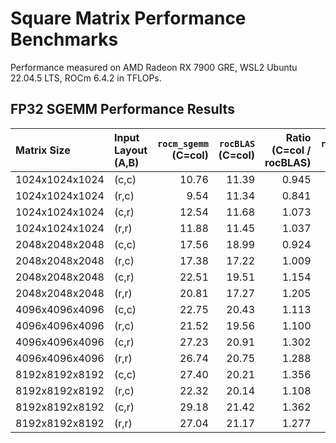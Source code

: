 # Square Matrix Performance Benchmarks

Performance measured on AMD Radeon RX 7900 GRE, WSL2 Ubuntu 22.04.5 LTS, ROCm 6.4.2 in TFLOPs.

## FP32 SGEMM Performance Results

| Matrix Size    | Input Layout (A,B) | `rocm_sgemm`<br>(C=col) | `rocBLAS`<br>(C=col) | Ratio<br>(C=col / rocBLAS) | `rocm_sgemm`<br>(C=row) | Ratio<br>(C=row / rocBLAS) |
|:---------------|:-------------------|------------------------:|--------------------:|--------------------------:|------------------------:|--------------------------:|
| 1024x1024x1024 | (c,c)              |                   10.76 |               11.39 |                     0.945 |                   11.90 |                     1.044 |
| 1024x1024x1024 | (r,c)              |                    9.54 |               11.34 |                     0.841 |                    9.36 |                     0.825 |
| 1024x1024x1024 | (c,r)              |                   12.54 |               11.68 |                     1.073 |                   11.36 |                     0.973 |
| 1024x1024x1024 | (r,r)              |                   11.88 |               11.45 |                     1.037 |                   12.74 |                     1.112 |
| 2048x2048x2048 | (c,c)              |                   17.56 |               18.99 |                     0.924 |                   19.65 |                     1.034 |
| 2048x2048x2048 | (r,c)              |                   17.38 |               17.22 |                     1.009 |                   18.86 |                     1.095 |
| 2048x2048x2048 | (c,r)              |                   22.51 |               19.51 |                     1.154 |                   22.55 |                     1.156 |
| 2048x2048x2048 | (r,r)              |                   20.81 |               17.27 |                     1.205 |                   21.93 |                     1.270 |
| 4096x4096x4096 | (c,c)              |                   22.75 |               20.43 |                     1.113 |                   25.15 |                     1.231 |
| 4096x4096x4096 | (r,c)              |                   21.52 |               19.56 |                     1.100 |                   21.89 |                     1.119 |
| 4096x4096x4096 | (c,r)              |                   27.23 |               20.91 |                     1.302 |                   28.96 |                     1.385 |
| 4096x4096x4096 | (r,r)              |                   26.74 |               20.75 |                     1.288 |                   26.81 |                     1.292 |
| 8192x8192x8192 | (c,c)              |                   27.40 |               20.21 |                     1.356 |                   27.54 |                     1.363 |
| 8192x8192x8192 | (r,c)              |                   22.32 |               20.14 |                     1.108 |                   20.57 |                     1.021 |
| 8192x8192x8192 | (c,r)              |                   29.18 |               21.42 |                     1.362 |                   29.30 |                     1.368 |
| 8192x8192x8192 | (r,r)              |                   27.04 |               21.17 |                     1.277 |                   27.37 |                     1.293 |